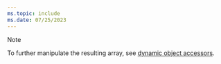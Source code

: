 ```yaml
---
ms.topic: include
ms.date: 07/25/2023
---
```

> [!NOTE]
> To further manipulate the resulting array, see [dynamic object accessors](scalar-data-types/dynamic.md#dynamic-object-accessors).